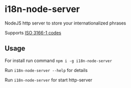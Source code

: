 

# i18n-node-server

NodeJS http server to store your internationalized phrases

Supports [ISO 3166-1 codes](https://en.wikipedia.org/wiki/ISO_3166-1)

## Usage

For install run command `npm i -g i18n-node-server`

Run `i18n-node-server --help` for details

Run `i18n-node-server` for start http-server
